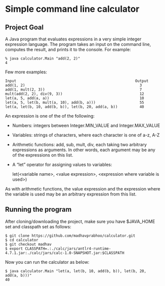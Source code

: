 # Simple command line calculator

## Project Goal

A Java program that evaluates expressions in a very simple integer expression language. The program takes an input
 on the command line, computes the result, and prints it to the console. For example:

    % java calculator.Main "add(2, 2)"
    4

Few more examples:

    Input                                                      Output
    add(1, 2)                                                    3
    add(1, mult(2, 3))                                           7
    mult(add(2, 2), div(9, 3))                                   12
    let(a, 5, add(a, a))                                         10
    let(a, 5, let(b, mult(a, 10), add(b, a)))                    55
    let(a, let(b, 10, add(b, b)), let(b, 20, add(a, b))          40

An expression is one of the of the following:
* Numbers: integers between Integer.MIN_VALUE and Integer.MAX_VALUE
* Variables: strings of characters, where each character is one of a-z, A-Z
* Arithmetic functions: add, sub, mult, div, each taking two arbitrary expressions as arguments. In other words, each argument may be any of the expressions on this list.
* A “let” operator for assigning values to variables:


    let(\<variable name\>, \<value expression\>, \<expression where variable is used\>)

As with arithmetic functions, the value expression and the expression where the variable is used may be an arbitrary expression from this list.

## Running the program

After cloning/downloading the project, make sure you have $JAVA_HOME set and classpath set as follows:

    $ git clone https://github.com/madhavprabhoo/calculator.git
    $ cd calculator
    $ git checkout madhav
    $ export CLASSPATH=.:./calc/jars/antlr4-runtime-4.7.1.jar:./calc/jars/calc-1.0-SNAPSHOT.jar:$CLASSPATH

Now you can run the calculator as below:

    $ java calculator.Main "let(a, let(b, 10, add(b, b)), let(b, 20, add(a, b)))"
    40
